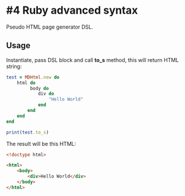 # #4 Ruby advanced syntax

Pseudo HTML page generator DSL.

## Usage


Instantiate, pass DSL block and call **to_s** method, this will return HTML string:
```ruby
test = MDHtml.new do
    html do
         body do
            div do
                "Hello World"
            end
        end
    end
end

print(test.to_s)
```

The result will be this HTML:
```html
<!doctype html>

<html>
    <body>
        <div>Hello World</div>
    </body>
</html>                   
```